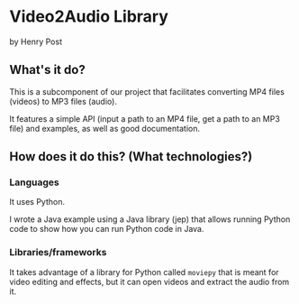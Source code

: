# Video2Audio Library
by Henry Post

## What's it do?

This is a subcomponent of our project that facilitates converting MP4 files
(videos) to MP3 files (audio).

It features a simple API (input a path to an MP4 file, get a path to an MP3
file) and examples, as well as good documentation.

## How does it do this? (What technologies?)

### Languages

It uses Python.

I wrote a Java example using a Java library (jep) that allows running Python
code to show how you can run Python code in Java.

### Libraries/frameworks

It takes advantage of a library for Python called `moviepy` that is meant for
video editing and effects, but it can open videos and extract the audio from it.